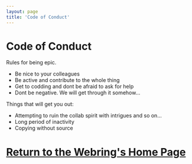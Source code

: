 ```yaml
---
layout: page
title: 'Code of Conduct'
---
```


# Code of Conduct

Rules for being epic.

- Be nice to your colleagues
- Be active and contribute to the whole thing
- Get to codding and dont be afraid to ask for help
- Dont be negative. We will get through it somehow...

Things that will get you out:
- Attempting to ruin the collab spirit with intrigues and so on...
- Long period of inactivity
- Copying without source

# [Return to the Webring's Home Page](https://git-team-epic-webring.netlify.app/)
